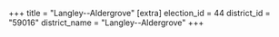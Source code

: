 +++
title = "Langley--Aldergrove"
[extra]
election_id = 44
district_id = "59016"
district_name = "Langley--Aldergrove"
+++
